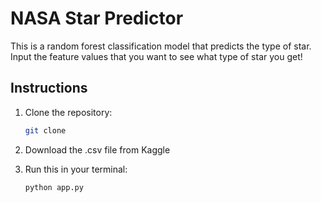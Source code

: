 # NASA Star Predictor
This is a random forest classification model that predicts the type of star. Input the feature values that you want to see what type of star you get!

## Instructions
1. Clone the repository:
   ```bash
   git clone 
   ```

2. Download the .csv file from Kaggle
3. Run this in your terminal:
   ```
   python app.py
   ```
